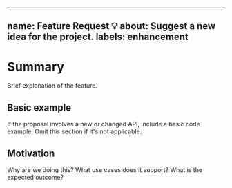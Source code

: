 <!--
SPDX-FileCopyrightText: 2025 SAP SE or an SAP affiliate company

SPDX-License-Identifier: Apache-2.0
-->

---
name: Feature Request 💡
about: Suggest a new idea for the project.
labels: enhancement
---

# Summary

Brief explanation of the feature.

## Basic example

If the proposal involves a new or changed API, include a basic code example. Omit this section if it's not applicable.

## Motivation

Why are we doing this? What use cases does it support? What is the expected outcome?